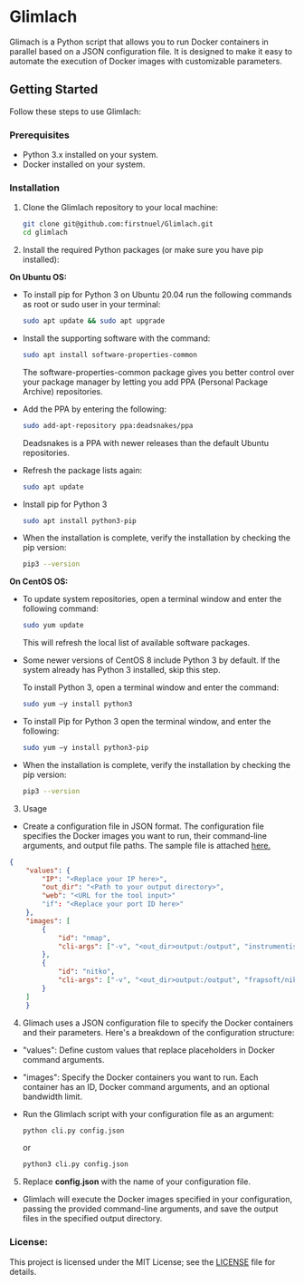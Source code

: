 # Glimlach

Glimach is a Python script that allows you to run Docker containers in parallel based on a JSON configuration file. It is designed to make it easy to automate the execution of Docker images with customizable parameters.

## Getting Started

Follow these steps to use Glimlach:

### Prerequisites

- Python 3.x installed on your system.
- Docker installed on your system.

### Installation

1. Clone the Glimlach repository to your local machine:

   ```bash
   git clone git@github.com:firstnuel/Glimlach.git
   cd glimlach 

2. Install the required Python packages (or make sure you have pip installed):

**On Ubuntu OS:**

* To install pip for Python 3 on Ubuntu 20.04 run the following commands as root or sudo user in your terminal:

   ```bash
   sudo apt update && sudo apt upgrade
   ```

* Install the supporting software with the command:

   ```bash
   sudo apt install software-properties-common
   ```

   The software-properties-common package gives you better control over your package manager by letting you add PPA (Personal Package Archive) repositories.

* Add the PPA by entering the following:

  ```bash
  sudo add-apt-repository ppa:deadsnakes/ppa
  ```
   Deadsnakes is a PPA with newer releases than the default Ubuntu repositories.
  
* Refresh the package lists again:

  ```bash
  sudo apt update
  ```

* Install pip for Python 3

  ```bash
  sudo apt install python3-pip
  ```

* When the installation is complete, verify the installation by checking the pip version:

   ```bash
   pip3 --version
   ```

**On CentOS OS:**

* To update system repositories, open a terminal window and enter the following command:

   ```bash
   sudo yum update
   ```
   This will refresh the local list of available software packages.

* Some newer versions of CentOS 8 include Python 3 by default. If the system already has Python 3 installed, skip this step.

  To install Python 3, open a terminal window and enter the command:

  ```bash
  sudo yum –y install python3
  ```

* To install Pip for Python 3 open the terminal window, and enter the following:

  ```bash
  sudo yum –y install python3-pip
  ```
  
* When the installation is complete, verify the installation by checking the pip version:

   ```bash
   pip3 --version
   ```


3. Usage
- Create a configuration file in JSON format. The configuration file specifies the Docker images you want to run, their command-line arguments, and output file paths. The sample file is attached [here.](config.json)

```json
{
    "values": {
        "IP": "<Replace your IP here>",
        "out_dir": "<Path to your output directory>",
        "web": "<URL for the tool input>"
        "if": "<Replace your port ID here>"
    },
    "images": [
        {
            "id": "nmap",
            "cli-args": ["-v", "<out_dir>output:/output", "instrumentisto/nmap", "<ip>", "-oN", "/output/nmap_output.txt"]
        },
        {
            "id": "nitko",
            "cli-args": ["-v", "<out_dir>output:/output", "frapsoft/nikto", "-host", "<web>", "-o", "/output/nikto_output.txt"]
        }
    ]        
    }
```

4. Glimach uses a JSON configuration file to specify the Docker containers and their parameters. Here's a breakdown of the configuration structure:

- "values": Define custom values that replace placeholders in Docker command arguments.
- "images": Specify the Docker containers you want to run. Each container has an ID, Docker command arguments, and an optional bandwidth limit.
- Run the Glimlach script with your configuration file as an argument:

   ```py
   python cli.py config.json
   ```

  or
   
   ```py
   python3 cli.py config.json
   ```

5. Replace **config.json** with the name of your configuration file.

- Glimlach will execute the Docker images specified in your configuration, passing the provided command-line arguments, and save the output files in the specified output directory.

### License:

This project is licensed under the MIT License; see the [LICENSE](https://github.com/firstnuel/Glimlach/blob/main/License) file for details.
